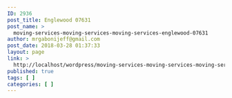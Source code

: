 ```yaml
---
ID: 2936
post_title: Englewood 07631
post_name: >
  moving-services-moving-services-moving-services-englewood-07631
author: mrgabonijeff@gmail.com
post_date: 2018-03-28 01:37:33
layout: page
link: >
  http://localhost/wordpress/moving-services-moving-services-moving-services-englewood-07631/
published: true
tags: [ ]
categories: [ ]
---
```

